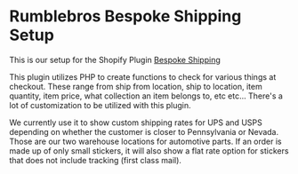 # Rumblebros Bespoke Shipping Setup
This is our setup for the Shopify Plugin [Bespoke Shipping](https://apps.shopify.com/custom-shipping-rates)  

This plugin utilizes PHP to create functions to check for various things at checkout. These range from ship from location, ship to location, item quantity, item price, what collection an item belongs to, etc etc... There's a lot of customization to be utilized with this plugin.  

We currently use it to show custom shipping rates for UPS and USPS depending on whether the customer is closer to Pennsylvania or Nevada. Those are our two warehouse locations for automotive parts. If an order is made up of only small stickers, it will also show a flat rate option for stickers that does not include tracking (first class mail).